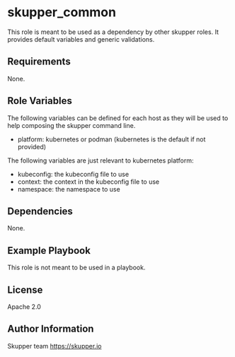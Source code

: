 skupper_common
=========

This role is meant to be used as a dependency by other skupper roles.
It provides default variables and generic validations.

Requirements
------------

None.

Role Variables
--------------

The following variables can be defined for each host as they will be used to help
composing the skupper command line.

* platform: kubernetes or podman (kubernetes is the default if not provided)

The following variables are just relevant to kubernetes platform:

* kubeconfig: the kubeconfig file to use
* context: the context in the kubeconfig file to use
* namespace: the namespace to use

Dependencies
------------

None.

Example Playbook
----------------

This role is not meant to be used in a playbook.

License
-------

Apache 2.0

Author Information
------------------

Skupper team
https://skupper.io